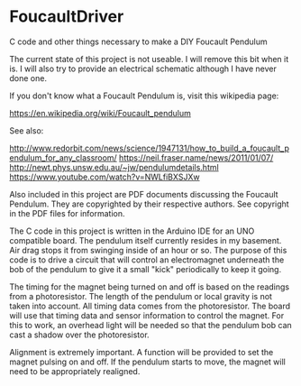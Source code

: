 # FoucaultDriver
C code and other things necessary to make a DIY Foucault Pendulum

The current state of this project is not useable. I will remove this bit when it is. I will also try to provide an electrical schematic although I have never done one.

If you don't know what a Foucault Pendulum is, visit this wikipedia page:

  https://en.wikipedia.org/wiki/Foucault_pendulum

See also:

  http://www.redorbit.com/news/science/1947131/how_to_build_a_foucault_pendulum_for_any_classroom/
  https://neil.fraser.name/news/2011/01/07/
  http://newt.phys.unsw.edu.au/~jw/pendulumdetails.html
  https://www.youtube.com/watch?v=NWLfiBXSJXw

Also included in this project are PDF documents discussing the Foucault Pendulum. They are copyrighted
by their respective authors. See copyright in the PDF files for information.
  
The C code in this project is written in the Arduino IDE for an UNO compatible board. The pendulum itself currently resides in my basement. Air drag stops it from swinging inside of an hour or so. The purpose of this code is to drive a circuit that will control an electromagnet underneath the bob of the pendulum to give it a small "kick" periodically to keep it going.

The timing for the magnet being turned on and off is based on the readings from a photoresistor. The length of the pendulum or local gravity is not taken into account. All timing data comes from the photoresistor. The board will use that timing data and sensor information to control the magnet. For this to work, an overhead light will be needed so that the pendulum bob can cast a shadow over the photoresistor.

Alignment is extremely important. A function will be provided to set the magnet pulsing on and off. If the pendulum starts to move, the magnet will need to be appropriately realigned.
